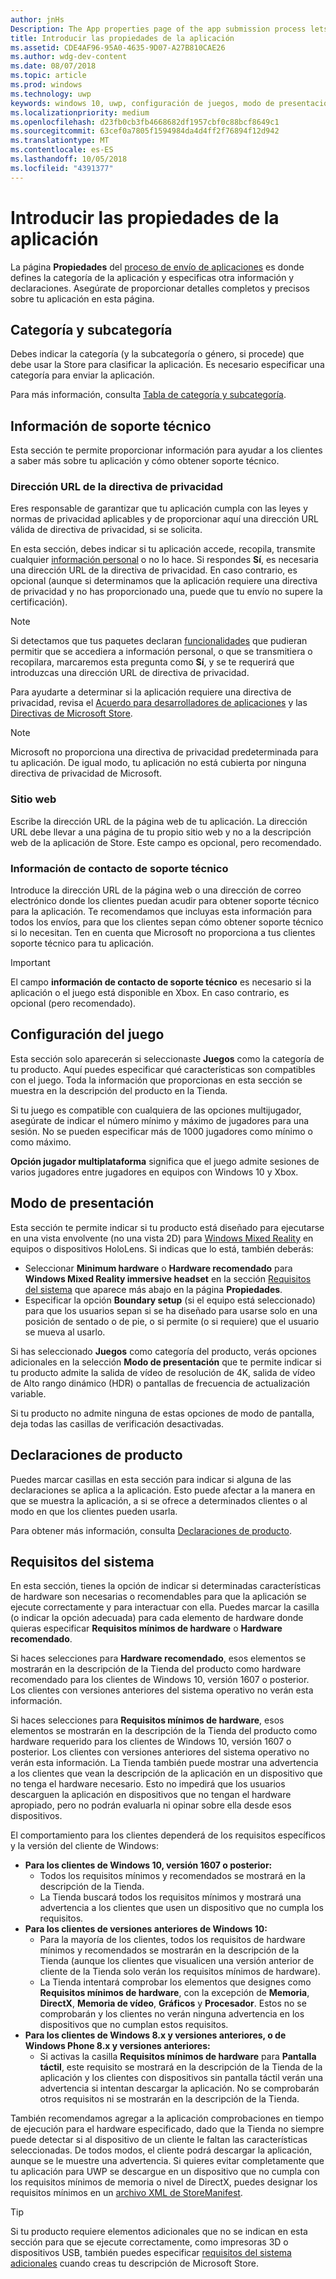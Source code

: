 ```yaml
---
author: jnHs
Description: The App properties page of the app submission process lets you define your app's category and indicate hardware preferences or other declarations.
title: Introducir las propiedades de la aplicación
ms.assetid: CDE4AF96-95A0-4635-9D07-A27B810CAE26
ms.author: wdg-dev-content
ms.date: 08/07/2018
ms.topic: article
ms.prod: windows
ms.technology: uwp
keywords: windows 10, uwp, configuración de juegos, modo de presentación, requisitos del sistema, requisitos de hardware, hardware mínimo, hardware recomendado, directiva de privacidad, información de contacto de soporte técnico, sitio web de aplicaciones, información de soporte técnico
ms.localizationpriority: medium
ms.openlocfilehash: d23fb0cb3fb4668682df1957cbf0c88bcf8649c1
ms.sourcegitcommit: 63cef0a7805f1594984da4d4ff2f76894f12d942
ms.translationtype: MT
ms.contentlocale: es-ES
ms.lasthandoff: 10/05/2018
ms.locfileid: "4391377"
---
```

# <a name="enter-app-properties"></a>Introducir las propiedades de la aplicación

La página **Propiedades** del [proceso de envío de aplicaciones](app-submissions.md) es donde defines la categoría de la aplicación y especificas otra información y declaraciones. Asegúrate de proporcionar detalles completos y precisos sobre tu aplicación en esta página.


## <a name="category-and-subcategory"></a>Categoría y subcategoría

Debes indicar la categoría (y la subcategoría o género, si procede) que debe usar la Store para clasificar la aplicación. Es necesario especificar una categoría para enviar la aplicación.

Para más información, consulta [Tabla de categoría y subcategoría](category-and-subcategory-table.md).


## <a name="support-info"></a>Información de soporte técnico

Esta sección te permite proporcionar información para ayudar a los clientes a saber más sobre tu aplicación y cómo obtener soporte técnico.

### <a name="privacy-policy-url"></a>Dirección URL de la directiva de privacidad

Eres responsable de garantizar que tu aplicación cumpla con las leyes y normas de privacidad aplicables y de proporcionar aquí una dirección URL válida de directiva de privacidad, si se solicita.

En esta sección, debes indicar si tu aplicación accede, recopila, transmite cualquier [información personal](https://docs.microsoft.com/legal/windows/agreements/store-policies#105-personal-information) o no lo hace. Si respondes **Sí**, es necesaria una dirección URL de la directiva de privacidad. En caso contrario, es opcional (aunque si determinamos que la aplicación requiere una directiva de privacidad y no has proporcionado una, puede que tu envío no supere la certificación).

> [!NOTE]
> Si detectamos que tus paquetes declaran [funcionalidades](../packaging/app-capability-declarations.md) que pudieran permitir que se accediera a información personal, o que se transmitiera o recopilara, marcaremos esta pregunta como **Sí**, y se te requerirá que introduzcas una dirección URL de directiva de privacidad.

Para ayudarte a determinar si la aplicación requiere una directiva de privacidad, revisa el [Acuerdo para desarrolladores de aplicaciones](https://docs.microsoft.com/legal/windows/agreements/app-developer-agreement) y las [Directivas de Microsoft Store](https://docs.microsoft.com/legal/windows/agreements/store-policies#105-personal-information). 

> [!NOTE]
> Microsoft no proporciona una directiva de privacidad predeterminada para tu aplicación. De igual modo, tu aplicación no está cubierta por ninguna directiva de privacidad de Microsoft. 


### <a name="website"></a>Sitio web

Escribe la dirección URL de la página web de tu aplicación. La dirección URL debe llevar a una página de tu propio sitio web y no a la descripción web de la aplicación de Store. Este campo es opcional, pero recomendado.

### <a name="support-contact-info"></a>Información de contacto de soporte técnico

Introduce la dirección URL de la página web o una dirección de correo electrónico donde los clientes puedan acudir para obtener soporte técnico para la aplicación. Te recomendamos que incluyas esta información para todos los envíos, para que los clientes sepan cómo obtener soporte técnico si lo necesitan. Ten en cuenta que Microsoft no proporciona a tus clientes soporte técnico para tu aplicación.

> [!IMPORTANT]
> El campo **información de contacto de soporte técnico** es necesario si la aplicación o el juego está disponible en Xbox. En caso contrario, es opcional (pero recomendado).


## <a name="game-settings"></a>Configuración del juego

Esta sección solo aparecerán si seleccionaste **Juegos** como la categoría de tu producto. Aquí puedes especificar qué características son compatibles con el juego. Toda la información que proporcionas en esta sección se muestra en la descripción del producto en la Tienda.

Si tu juego es compatible con cualquiera de las opciones multijugador, asegúrate de indicar el número mínimo y máximo de jugadores para una sesión. No se pueden especificar más de 1000 jugadores como mínimo o como máximo.

**Opción jugador multiplataforma** significa que el juego admite sesiones de varios jugadores entre jugadores en equipos con Windows 10 y Xbox.


## <a name="display-mode"></a>Modo de presentación

Esta sección te permite indicar si tu producto está diseñado para ejecutarse en una vista envolvente (no una vista 2D) para [Windows Mixed Reality](https://developer.microsoft.com/windows/mixed-reality) en equipos o dispositivos HoloLens. Si indicas que lo está, también deberás:
- Seleccionar **Minimum hardware** o **Hardware recomendado** para **Windows Mixed Reality immersive headset** en la sección [Requisitos del sistema](#system-requirements) que aparece más abajo en la página **Propiedades**.
- Especificar la opción **Boundary setup** (si el equipo está seleccionado) para que los usuarios sepan si se ha diseñado para usarse solo en una posición de sentado o de pie, o si permite (o si requiere) que el usuario se mueva al usarlo. 

Si has seleccionado **Juegos** como categoría del producto, verás opciones adicionales en la selección **Modo de presentación** que te permite indicar si tu producto admite la salida de vídeo de resolución de 4K, salida de vídeo de Alto rango dinámico (HDR) o pantallas de frecuencia de actualización variable.

Si tu producto no admite ninguna de estas opciones de modo de pantalla, deja todas las casillas de verificación desactivadas.


## <a name="product-declarations"></a>Declaraciones de producto

Puedes marcar casillas en esta sección para indicar si alguna de las declaraciones se aplica a la aplicación. Esto puede afectar a la manera en que se muestra la aplicación, a si se ofrece a determinados clientes o al modo en que los clientes pueden usarla.

Para obtener más información, consulta [Declaraciones de producto](app-declarations.md).

## <a name="system-requirements"></a>Requisitos del sistema

En esta sección, tienes la opción de indicar si determinadas características de hardware son necesarias o recomendables para que la aplicación se ejecute correctamente y para interactuar con ella. Puedes marcar la casilla (o indicar la opción adecuada) para cada elemento de hardware donde quieras especificar **Requisitos mínimos de hardware** o **Hardware recomendado**.

Si haces selecciones para **Hardware recomendado**, esos elementos se mostrarán en la descripción de la Tienda del producto como hardware recomendado para los clientes de Windows 10, versión 1607 o posterior. Los clientes con versiones anteriores del sistema operativo no verán esta información.

Si haces selecciones para **Requisitos mínimos de hardware**, esos elementos se mostrarán en la descripción de la Tienda del producto como hardware requerido para los clientes de Windows 10, versión 1607 o posterior. Los clientes con versiones anteriores del sistema operativo no verán esta información. La Tienda también puede mostrar una advertencia a los clientes que vean la descripción de la aplicación en un dispositivo que no tenga el hardware necesario. Esto no impedirá que los usuarios descarguen la aplicación en dispositivos que no tengan el hardware apropiado, pero no podrán evaluarla ni opinar sobre ella desde esos dispositivos. 

El comportamiento para los clientes dependerá de los requisitos específicos y la versión del cliente de Windows:

- **Para los clientes de Windows 10, versión 1607 o posterior:**
     - Todos los requisitos mínimos y recomendados se mostrará en la descripción de la Tienda.
     - La Tienda buscará todos los requisitos mínimos y mostrará una advertencia a los clientes que usen un dispositivo que no cumpla los requisitos.
- **Para los clientes de versiones anteriores de Windows 10:**
     - Para la mayoría de los clientes, todos los requisitos de hardware mínimos y recomendados se mostrarán en la descripción de la Tienda (aunque los clientes que visualicen una versión anterior de cliente de la Tienda solo verán los requisitos mínimos de hardware).
     - La Tienda intentará comprobar los elementos que designes como **Requisitos mínimos de hardware**, con la excepción de **Memoria**, **DirectX**, **Memoria de vídeo**, **Gráficos** y **Procesador**. Estos no se comprobarán y los clientes no verán ninguna advertencia en los dispositivos que no cumplan estos requisitos. 
- **Para los clientes de Windows 8.x y versiones anteriores, o de Windows Phone 8.x y versiones anteriores:**
     - Si activas la casilla **Requisitos mínimos de hardware** para **Pantalla táctil**, este requisito se mostrará en la descripción de la Tienda de la aplicación y los clientes con dispositivos sin pantalla táctil verán una advertencia si intentan descargar la aplicación. No se comprobarán otros requisitos ni se mostrarán en la descripción de la Tienda.

También recomendamos agregar a la aplicación comprobaciones en tiempo de ejecución para el hardware especificado, dado que la Tienda no siempre puede detectar si al dispositivo de un cliente le faltan las características seleccionadas. De todos modos, el cliente podrá descargar la aplicación, aunque se le muestre una advertencia. Si quieres evitar completamente que tu aplicación para UWP se descargue en un dispositivo que no cumpla con los requisitos mínimos de memoria o nivel de DirectX, puedes designar los requisitos mínimos en un [archivo XML de StoreManifest](https://docs.microsoft.com/uwp/schemas/storemanifest/storemanifestschema2015/schema-root).

> [!TIP]
> Si tu producto requiere elementos adicionales que no se indican en esta sección para que se ejecute correctamente, como impresoras 3D o dispositivos USB, también puedes especificar [requisitos del sistema adicionales](create-app-store-listings.md#additional-system-requirements) cuando creas tu descripción de Microsoft Store.






